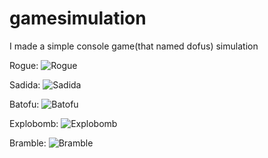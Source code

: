 # gamesimulation
I made a simple console game(that named dofus) simulation 

Rogue: 
![Rogue](https://github.com/ced3j/gamesimulation/assets/48862232/762e0dfa-6476-445c-aca6-7d7edd88c4c5)

Sadida:
![Sadida](https://github.com/ced3j/gamesimulation/assets/48862232/70f39d97-d2ed-4a92-8d13-f0c325987c25)

Batofu:
![Batofu](https://github.com/ced3j/gamesimulation/assets/48862232/539a772c-7429-40e8-91cd-4cbffaf89709)

Explobomb:
![Explobomb](https://github.com/ced3j/gamesimulation/assets/48862232/aa14d8a6-a37a-436d-9245-c4eff6870bb8)

Bramble:
![Bramble](https://github.com/ced3j/gamesimulation/assets/48862232/ab07a262-c41d-4aac-9cdc-6c020322ff59)
